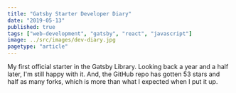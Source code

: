 ```yaml
---
title: "Gatsby Starter Developer Diary"
date: "2019-05-13"
published: true
tags: ["web-development", "gatsby", "react", "javascript"]
image: ../src/images/dev-diary.jpg
pagetype: "article"
---
```


My first official starter in the Gatsby Library. Looking back a year and a half later, I'm still happy with it. And, the GitHub repo has gotten 53 stars and half as many forks, which is more than what I expected when I put it up.
